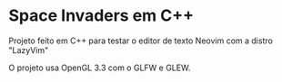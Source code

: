 # Space Invaders em C++

Projeto feito em C++ para testar o editor de texto Neovim com a distro "LazyVim"

O projeto usa OpenGL 3.3 com o GLFW e GLEW.
